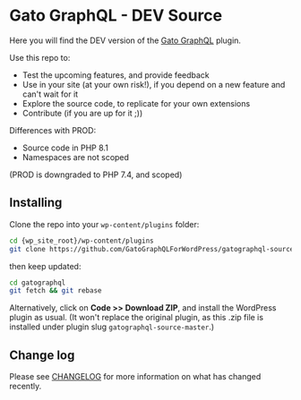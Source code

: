 # Gato GraphQL - DEV Source

Here you will find the DEV version of the [Gato GraphQL](https://gatographql.com) plugin.

Use this repo to:

- Test the upcoming features, and provide feedback
- Use in your site (at your own risk!), if you depend on a new feature and can't wait for it
- Explore the source code, to replicate for your own extensions
- Contribute (if you are up for it ;))

Differences with PROD:

- Source code in PHP 8.1
- Namespaces are not scoped

(PROD is downgraded to PHP 7.4, and scoped)

## Installing

Clone the repo into your `wp-content/plugins` folder:

```bash
cd {wp_site_root}/wp-content/plugins
git clone https://github.com/GatoGraphQLForWordPress/gatographql-source gatographql
```

then keep updated:

```bash
cd gatographql
git fetch && git rebase
```

Alternatively, click on **Code >> Download ZIP**, and install the WordPress plugin as usual. (It won't replace the original plugin, as this .zip file is installed under plugin slug `gatographql-source-master`.)

## Change log

Please see [CHANGELOG](https://github.com/GatoGraphQL/GatoGraphQL/blob/master/layers/GatoGraphQLForWP/plugins/gatographql/CHANGELOG.md) for more information on what has changed recently.
